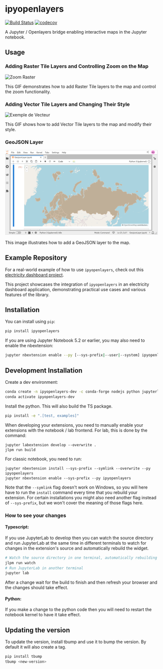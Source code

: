 # ipyopenlayers

[![Build Status](https://travis-ci.org/QuantStack/ipyopenlayers.svg?branch=master)](https://travis-ci.org/QuantStack/ipyopenlayers)
[![codecov](https://codecov.io/gh/QuantStack/ipyopenlayers/branch/master/graph/badge.svg)](https://codecov.io/gh/QuantStack/ipyopenlayers)

A Jupyter / Openlayers bridge enabling interactive maps in the Jupyter notebook.

## Usage

### Adding Raster Tile Layers and Controlling Zoom on the Map

![Zoom Raster](https://github.com/Nour-Cheour10/Ipy-openlayers/blob/Readme/media/RasterZoom.gif)

This GIF demonstrates how to add Raster Tile layers to the map and control the zoom functionality.

### Adding Vector Tile Layers and Changing Their Style

![Exemple de Vecteur](https://github.com/Nour-Cheour10/Ipy-openlayers/blob/Readme/media/Vector.gif)

This GIF shows how to add Vector Tile layers to the map and modify their style.

### GeoJSON Layer

![Exemple GeoJson](https://github.com/Nour-Cheour10/Ipy-openlayers/blob/Readme/media/GeoJson.png)

This image illustrates how to add a GeoJSON layer to the map.


## Example Repository

For a real-world example of how to use `ipyopenlayers`, check out this [electricity dashboard project](https://github.com/Nour-Cheour10/electricitymap_dashboard.git).

This project showcases the integration of `ipyopenlayers` in an electricity dashboard application, demonstrating practical use cases and various features of the library.

## Installation

You can install using `pip`:

```bash
pip install ipyopenlayers
```

If you are using Jupyter Notebook 5.2 or earlier, you may also need to enable
the nbextension:

```bash
jupyter nbextension enable --py [--sys-prefix|--user|--system] ipyopenlayers
```

## Development Installation

Create a dev environment:

```bash
conda create -n ipyopenlayers-dev -c conda-forge nodejs python jupyterlab=4.0.11
conda activate ipyopenlayers-dev
```

Install the python. This will also build the TS package.

```bash
pip install -e ".[test, examples]"
```

When developing your extensions, you need to manually enable your extensions with the
notebook / lab frontend. For lab, this is done by the command:

```
jupyter labextension develop --overwrite .
jlpm run build
```

For classic notebook, you need to run:

```
jupyter nbextension install --sys-prefix --symlink --overwrite --py ipyopenlayers
jupyter nbextension enable --sys-prefix --py ipyopenlayers
```

Note that the `--symlink` flag doesn't work on Windows, so you will here have to run
the `install` command every time that you rebuild your extension. For certain installations
you might also need another flag instead of `--sys-prefix`, but we won't cover the meaning
of those flags here.

### How to see your changes

#### Typescript:

If you use JupyterLab to develop then you can watch the source directory and run JupyterLab at the same time in different
terminals to watch for changes in the extension's source and automatically rebuild the widget.

```bash
# Watch the source directory in one terminal, automatically rebuilding when needed
jlpm run watch
# Run JupyterLab in another terminal
jupyter lab
```

After a change wait for the build to finish and then refresh your browser and the changes should take effect.

#### Python:

If you make a change to the python code then you will need to restart the notebook kernel to have it take effect.

## Updating the version

To update the version, install tbump and use it to bump the version.
By default it will also create a tag.

```bash
pip install tbump
tbump <new-version>
```
